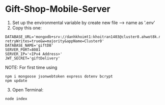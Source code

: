 ﻿# Gift-Shop-Mobile-Server

1. Set up the environmental variable by create new file --> name as '.env'
2. Copy this one:
```shell
DATABASE_URL='mongodb+srv://danhkhoimt1:khoitran1403@cluster0.ahwot8k.mongodb.net/?retryWrites=true&w=majority&appName=Cluster0'
DATABASE_NAME='giftDB'
SERVER_PORT=8081
SERVER_IP='<IPv4 Address>'
JWT_SECRET='giftDelivery'
```
NOTE: For first time using
```
npm i mongoose jsonwebtoken express dotenv bcrypt
npm update
```
3. Open Terminal:
```shell
node index
